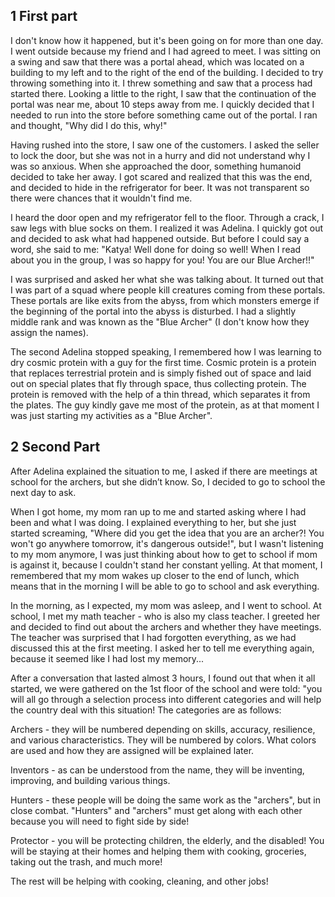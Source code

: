 ## 1 First part

I don't know how it happened, but it's been going on for more than one day. I went outside because my friend and I had agreed to meet. I was sitting on a swing and saw that there was a portal ahead, which was located on a building to my left and to the right of the end of the building. I decided to try throwing something into it. I threw something and saw that a process had started there. Looking a little to the right, I saw that the continuation of the portal was near me, about 10 steps away from me. I quickly decided that I needed to run into the store before something came out of the portal. I ran and thought, "Why did I do this, why!"

Having rushed into the store, I saw one of the customers. I asked the seller to lock the door, but she was not in a hurry and did not understand why I was so anxious. When she approached the door, something humanoid decided to take her away. I got scared and realized that this was the end, and decided to hide in the refrigerator for beer. It was not transparent so there were chances that it wouldn't find me.

I heard the door open and my refrigerator fell to the floor. Through a crack, I saw legs with blue socks on them. I realized it was Adelina. I quickly got out and decided to ask what had happened outside. But before I could say a word, she said to me: "Katya! Well done for doing so well! When I read about you in the group, I was so happy for you! You are our Blue Archer!!"

I was surprised and asked her what she was talking about. It turned out that I was part of a squad where people kill creatures coming from these portals. These portals are like exits from the abyss, from which monsters emerge if the beginning of the portal into the abyss is disturbed. I had a slightly middle rank and was known as the "Blue Archer" (I don't know how they assign the names).

The second Adelina stopped speaking, I remembered how I was learning to dry cosmic protein with a guy for the first time. Cosmic protein is a protein that replaces terrestrial protein and is simply fished out of space and laid out on special plates that fly through space, thus collecting protein. The protein is removed with the help of a thin thread, which separates it from the plates. The guy kindly gave me most of the protein, as at that moment I was just starting my activities as a "Blue Archer".

## 2 Second Part

After Adelina explained the situation to me, I asked if there are meetings at school for the archers, but she didn’t know. So, I decided to go to school the next day to ask.

When I got home, my mom ran up to me and started asking where I had been and what I was doing. I explained everything to her, but she just started screaming, "Where did you get the idea that you are an archer?! You won't go anywhere tomorrow, it's dangerous outside!", but I wasn't listening to my mom anymore, I was just thinking about how to get to school if mom is against it, because I couldn't stand her constant yelling. At that moment, I remembered that my mom wakes up closer to the end of lunch, which means that in the morning I will be able to go to school and ask everything.

In the morning, as I expected, my mom was asleep, and I went to school. At school, I met my math teacher - who is also my class teacher. I greeted her and decided to find out about the archers and whether they have meetings. The teacher was surprised that I had forgotten everything, as we had discussed this at the first meeting. I asked her to tell me everything again, because it seemed like I had lost my memory...

After a conversation that lasted almost 3 hours, I found out that when it all started, we were gathered on the 1st floor of the school and were told: "you will all go through a selection process into different categories and will help the country deal with this situation! The categories are as follows:

Archers - they will be numbered depending on skills, accuracy, resilience, and various characteristics. They will be numbered by colors. What colors are used and how they are assigned will be explained later.

Inventors - as can be understood from the name, they will be inventing, improving, and building various things.

Hunters - these people will be doing the same work as the "archers", but in close combat. "Hunters" and "archers" must get along with each other because you will need to fight side by side!

Protector - you will be protecting children, the elderly, and the disabled! You will be staying at their homes and helping them with cooking, groceries, taking out the trash, and much more!

The rest will be helping with cooking, cleaning, and other jobs!